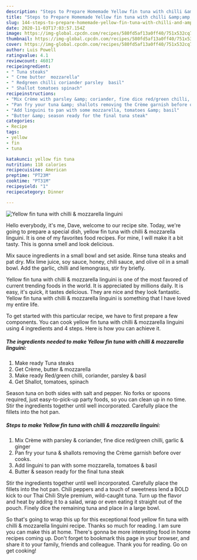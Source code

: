 ```yaml
---
description: "Steps to Prepare Homemade Yellow fin tuna with chilli &amp;amp; mozzarella linguini"
title: "Steps to Prepare Homemade Yellow fin tuna with chilli &amp;amp; mozzarella linguini"
slug: 144-steps-to-prepare-homemade-yellow-fin-tuna-with-chilli-and-amp-mozzarella-linguini
date: 2020-11-03T17:03:57.154Z
image: https://img-global.cpcdn.com/recipes/580fd5af13a0ff40/751x532cq70/yellow-fin-tuna-with-chilli-mozzarella-linguini-recipe-main-photo.jpg
thumbnail: https://img-global.cpcdn.com/recipes/580fd5af13a0ff40/751x532cq70/yellow-fin-tuna-with-chilli-mozzarella-linguini-recipe-main-photo.jpg
cover: https://img-global.cpcdn.com/recipes/580fd5af13a0ff40/751x532cq70/yellow-fin-tuna-with-chilli-mozzarella-linguini-recipe-main-photo.jpg
author: Luis Powell
ratingvalue: 4.1
reviewcount: 46017
recipeingredient:
- " Tuna steaks"
- " Crme butter  mozzarella"
- " Redgreen chilli coriander parsley  basil"
- " Shallot tomatoes spinach"
recipeinstructions:
- "Mix Crème with parsley &amp; coriander, fine dice red/green chilli, garlic &amp; ginger"
- "Pan fry your tuna &amp; shallots removing the Crème garnish before over cooks."
- "Add linguini to pan with some mozzarella, tomatoes &amp; basil"
- "Butter &amp; season ready for the final tuna steak"
categories:
- Recipe
tags:
- yellow
- fin
- tuna

katakunci: yellow fin tuna 
nutrition: 118 calories
recipecuisine: American
preptime: "PT23M"
cooktime: "PT31M"
recipeyield: "1"
recipecategory: Dinner

---
```



![Yellow fin tuna with chilli &amp; mozzarella linguini](https://img-global.cpcdn.com/recipes/580fd5af13a0ff40/751x532cq70/yellow-fin-tuna-with-chilli-mozzarella-linguini-recipe-main-photo.jpg)

Hello everybody, it's me, Dave, welcome to our recipe site. Today, we're going to prepare a special dish, yellow fin tuna with chilli &amp; mozzarella linguini. It is one of my favorites food recipes. For mine, I will make it a bit tasty. This is gonna smell and look delicious.

Mix sauce ingredients in a small bowl and set aside. Rinse tuna steaks and pat dry. Mix lime juice, soy sauce, honey, chili sauce, and olive oil in a small bowl. Add the garlic, chilli and lemongrass, stir fry briefly.

Yellow fin tuna with chilli &amp; mozzarella linguini is one of the most favored of current trending foods in the world. It is appreciated by millions daily. It is easy, it's quick, it tastes delicious. They are nice and they look fantastic. Yellow fin tuna with chilli &amp; mozzarella linguini is something that I have loved my entire life.


To get started with this particular recipe, we have to first prepare a few components. You can cook yellow fin tuna with chilli &amp; mozzarella linguini using 4 ingredients and 4 steps. Here is how you can achieve it.

<!--inarticleads1-->

##### The ingredients needed to make Yellow fin tuna with chilli &amp; mozzarella linguini:

1. Make ready  Tuna steaks
1. Get  Crème, butter &amp; mozzarella
1. Make ready  Red/green chilli, coriander, parsley &amp; basil
1. Get  Shallot, tomatoes, spinach


Season tuna on both sides with salt and pepper. No forks or spoons required, just easy-to-pick-up party foods, so you can clean up in no time. Stir the ingredients together until well incorporated. Carefully place the fillets into the hot pan. 

<!--inarticleads2-->

##### Steps to make Yellow fin tuna with chilli &amp; mozzarella linguini:

1. Mix Crème with parsley &amp; coriander, fine dice red/green chilli, garlic &amp; ginger
1. Pan fry your tuna &amp; shallots removing the Crème garnish before over cooks.
1. Add linguini to pan with some mozzarella, tomatoes &amp; basil
1. Butter &amp; season ready for the final tuna steak


Stir the ingredients together until well incorporated. Carefully place the fillets into the hot pan. Chili peppers and a touch of sweetness lend a BOLD kick to our Thai Chili Style premium, wild-caught tuna. Turn up the flavor and heat by adding it to a salad, wrap or even eating it straight out of the pouch. Finely dice the remaining tuna and place in a large bowl. 

So that's going to wrap this up for this exceptional food yellow fin tuna with chilli &amp; mozzarella linguini recipe. Thanks so much for reading. I am sure you can make this at home. There's gonna be more interesting food in home recipes coming up. Don't forget to bookmark this page in your browser, and share it to your family, friends and colleague. Thank you for reading. Go on get cooking!
